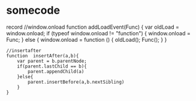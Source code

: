 # somecode


record
//window.onload
function addLoadEvent(Func) {
    var oldLoad = window.onload;
    if (typeof window.onload != "function") {
        window.onload = Func;
    } else {
        window.onload = function () {
            oldLoad();
            Func();
        }
    }
    
    //insertafter
    function  insertAfter(a,b){
        var parent = b.parentNode;
        if(parent.lastChild == b){
            parent.appendChild(a)
        }else{
            parent.insertBefore(a,b.nextSibling)
        }
    }
